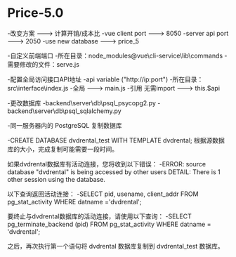 # Price-5.0

-改变方案 ---> 计算开销/成本比
-vue client port ---> 8050
-server api port ---> 2050
-use new database ---> price_5

-自定义前端端口
 -所在目录：node_modules\@vue\cli-service\lib\commands
 -需要修改的文件：serve.js

-配置全局访问接口API地址 
 -api variable ("http://ip:port")
 -所在目录：src\interface\index.js
 -全局 ---> main.js
 -引用 无需import ---> this.$api

-更改数据库
 -backend\server\db\psql_psycopg2.py
 -backend\server\db\psql_sqlalchemy.py
 
-同一服务器内的 PostgreSQL 复制数据库

 -CREATE DATABASE dvdrental_test WITH TEMPLATE dvdrental;
 根据源数据库的大小，完成复制可能需要一段时间。

 如果dvdrental数据库有活动连接，您将收到以下错误：
 -ERROR:  source database "dvdrental" is being accessed by other users
  DETAIL:  There is 1 other session using the database.

 以下查询返回活动连接：
 -SELECT pid, usename, client_addr FROM pg_stat_activity WHERE datname ='dvdrental';
 
 要终止与dvdrental数据库的活动连接，请使用以下查询：
 -SELECT pg_terminate_backend (pid) FROM pg_stat_activity WHERE datname = 'dvdrental';

 之后，再次执行第一个语句将 dvdrental 数据库复制到 dvdrental_test 数据库。

